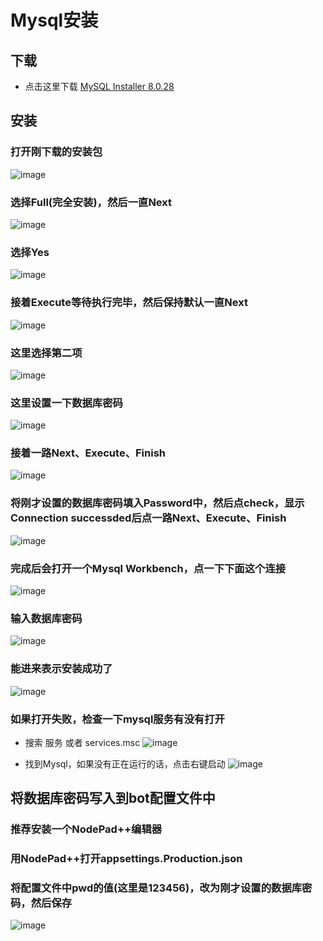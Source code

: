 # Mysql安装

## 下载
- 点击这里下载 [MySQL Installer 8.0.28](https://dev.mysql.com/get/Downloads/MySQLInstaller/mysql-installer-community-8.0.28.0.msi)

## 安装

### 打开刚下载的安装包
![image](https://user-images.githubusercontent.com/89188316/161034492-b420439a-f5fb-4bfd-bc3a-d43e63ac9bb5.png)

### 选择Full(完全安装)，然后一直Next
![image](https://user-images.githubusercontent.com/89188316/161034853-96cc6e51-3a71-4621-8b22-1e066ba3b4c1.png)

### 选择Yes
![image](https://user-images.githubusercontent.com/89188316/161035483-5c07bc2a-2b0c-4839-97a0-77872064cb50.png)

### 接着Execute等待执行完毕，然后保持默认一直Next
![image](https://user-images.githubusercontent.com/89188316/161036291-05d4f84d-7d61-470c-b12d-be219bd8e85c.png)

### 这里选择第二项
![image](https://user-images.githubusercontent.com/89188316/161036600-0c7eb97c-5c65-4c9f-880f-09f8a8283869.png)

### 这里设置一下数据库密码
![image](https://user-images.githubusercontent.com/89188316/161037041-b2891423-b1ec-4705-9deb-c94785645760.png)

### 接着一路Next、Execute、Finish
![image](https://user-images.githubusercontent.com/89188316/161037448-f0ff8f57-68a0-4a56-9d40-aef87be72f02.png)

### 将刚才设置的数据库密码填入Password中，然后点check，显示Connection successded后点一路Next、Execute、Finish
![image](https://user-images.githubusercontent.com/89188316/161037965-01a850d5-cc5f-484f-b60f-f8e4cb07a7ed.png)

### 完成后会打开一个Mysql Workbench，点一下下面这个连接
![image](https://user-images.githubusercontent.com/89188316/161039046-bbf3b5de-0d7a-44df-a178-8a4ac53396e7.png)

### 输入数据库密码
![image](https://user-images.githubusercontent.com/89188316/161039376-873eac51-2a37-45a2-ad68-91418f1914b2.png)

### 能进来表示安装成功了
![image](https://user-images.githubusercontent.com/89188316/161039540-72f1b007-4266-40e8-8ab0-8e0df30ef04f.png)

### 如果打开失败，检查一下mysql服务有没有打开
- 搜索 服务 或者 services.msc
![image](https://user-images.githubusercontent.com/89188316/161040329-7fde87a3-4268-47dd-92e4-88059add0170.png)

- 找到Mysql，如果没有正在运行的话，点击右键启动
![image](https://user-images.githubusercontent.com/89188316/161040800-bc413e1d-02e2-4b69-9e78-b823d349b75e.png)

## 将数据库密码写入到bot配置文件中
### 推荐安装一个NodePad++编辑器
### 用NodePad++打开appsettings.Production.json
### 将配置文件中pwd的值(这里是123456)，改为刚才设置的数据库密码，然后保存
![image](https://user-images.githubusercontent.com/89188316/161043245-510c6c00-a2f1-4ed1-864c-f420c4795635.png)


